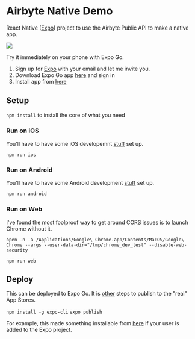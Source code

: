# Airbyte Native Demo

React Native ([Expo](https://expo.dev/)) project to use the Airbyte Public API to make a native app.

<a href="https://www.loom.com/share/3f9f4c73e82545148add8714a2c58fe6">
  <img style="max-width:300px;" src="https://cdn.loom.com/sessions/thumbnails/3f9f4c73e82545148add8714a2c58fe6-with-play.gif">
</a>

Try it immediately on your phone with Expo Go.

1. Sign up for [Expo](https://expo.dev/) with your email and let me invite you.
1. Download Expo Go app [here](https://expo.dev/client) and sign in
1. Install app from [here](https://expo.dev/@brianab429/airbyte-native?serviceType=classic&distribution=expo-go)

## Setup

`npm install` to install the core of what you need

### Run on iOS

You'll have to have some iOS developemnt [stuff](https://docs.expo.dev/workflow/ios-simulator/) set up.

`npm run ios`

### Run on Android

You'll have to have some Android development [stuff](https://docs.expo.dev/workflow/android-studio-emulator/) set up.

`npm run android`

### Run on Web

I've found the most foolproof way to get around CORS issues is to launch Chrome without it.

```
open -n -a /Applications/Google\ Chrome.app/Contents/MacOS/Google\ Chrome --args --user-data-dir="/tmp/chrome_dev_test" --disable-web-security
```

`npm run web`

## Deploy

This can be deployed to Expo Go. It is [other](https://docs.expo.dev/build/setup/) steps to publish to the "real" App Stores.

`npm install -g expo-cli`
`expo publish`

For example, this made something installable from [here](https://expo.dev/@brianab429/airbyte-native?serviceType=classic&distribution=expo-go) if your user is added to the Expo project.
